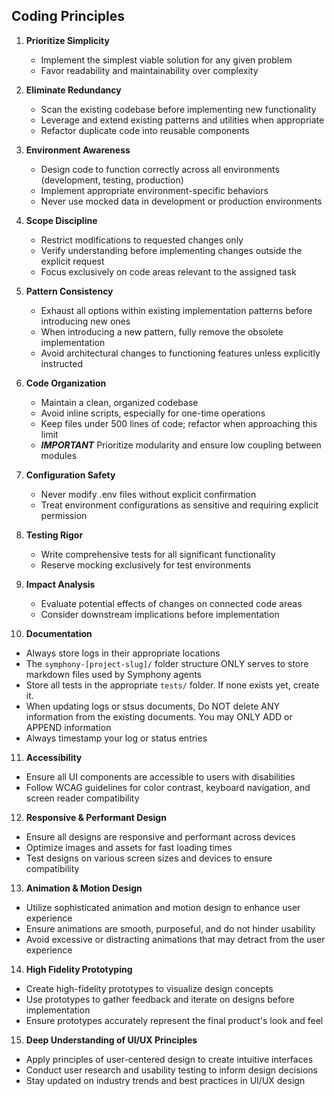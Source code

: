 ## Coding Principles

1. **Prioritize Simplicity**
   - Implement the simplest viable solution for any given problem
   - Favor readability and maintainability over complexity

2. **Eliminate Redundancy**
   - Scan the existing codebase before implementing new functionality
   - Leverage and extend existing patterns and utilities when appropriate
   - Refactor duplicate code into reusable components

3. **Environment Awareness**
   - Design code to function correctly across all environments (development, testing, production)
   - Implement appropriate environment-specific behaviors
   - Never use mocked data in development or production environments

4. **Scope Discipline**
   - Restrict modifications to requested changes only
   - Verify understanding before implementing changes outside the explicit request
   - Focus exclusively on code areas relevant to the assigned task

5. **Pattern Consistency**
   - Exhaust all options within existing implementation patterns before introducing new ones
   - When introducing a new pattern, fully remove the obsolete implementation
   - Avoid architectural changes to functioning features unless explicitly instructed

6. **Code Organization**
   - Maintain a clean, organized codebase
   - Avoid inline scripts, especially for one-time operations
   - Keep files under 500 lines of code; refactor when approaching this limit
   - ***IMPORTANT*** Prioritize modularity and ensure low coupling between modules

7. **Configuration Safety**
   - Never modify .env files without explicit confirmation
   - Treat environment configurations as sensitive and requiring explicit permission

8. **Testing Rigor**
   - Write comprehensive tests for all significant functionality
   - Reserve mocking exclusively for test environments

9. **Impact Analysis**
   - Evaluate potential effects of changes on connected code areas
   - Consider downstream implications before implementation
   
10. **Documentation**
   - Always store logs in their appropriate locations
   - The `symphony-[project-slug]/` folder structure ONLY serves to store markdown files used by Symphony agents
   - Store all tests in the appropriate `tests/` folder. If none exists yet, create it.
   - When updating logs or stsus documents, Do NOT delete ANY information from the existing documents. You may ONLY ADD or APPEND information
   - Always timestamp your log or status entries

11. **Accessibility**
   - Ensure all UI components are accessible to users with disabilities
   - Follow WCAG guidelines for color contrast, keyboard navigation, and screen reader compatibility

12. **Responsive & Performant Design**
   - Ensure all designs are responsive and performant across devices
   - Optimize images and assets for fast loading times
   - Test designs on various screen sizes and devices to ensure compatibility

13. **Animation & Motion Design**
   - Utilize sophisticated animation and motion design to enhance user experience
   - Ensure animations are smooth, purposeful, and do not hinder usability
   - Avoid excessive or distracting animations that may detract from the user experience

14. **High Fidelity Prototyping**
   - Create high-fidelity prototypes to visualize design concepts
   - Use prototypes to gather feedback and iterate on designs before implementation
   - Ensure prototypes accurately represent the final product's look and feel

15. **Deep Understanding of UI/UX Principles**
   - Apply principles of user-centered design to create intuitive interfaces
   - Conduct user research and usability testing to inform design decisions
   - Stay updated on industry trends and best practices in UI/UX design
